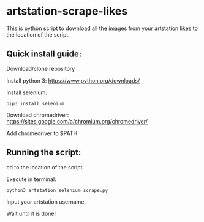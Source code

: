 artstation-scrape-likes
====
This is python script to download all the images from your artstation likes to the location of the script.

Quick install guide:
----
Download/clone repository

Install python 3: https://www.python.org/downloads/

Install selenium:
```
pip3 install selenium
```

Download chromedriver: https://sites.google.com/a/chromium.org/chromedriver/

Add chromedriver to $PATH

Running the script:
----
cd to the location of the script.

Execute in terminal:

```
python3 artstation_selenium_scrape.py 
```

Input your artstation username.

Wait until it is done!
